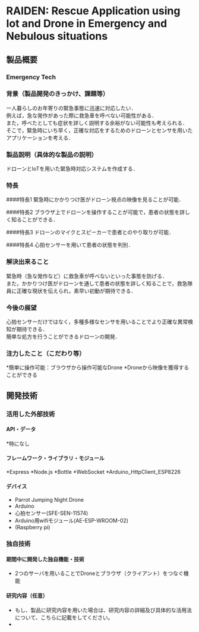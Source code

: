 # RAIDEN: Rescue Application using Iot and Drone in Emergency and Nebulous situations
## 製品概要
### Emergency Tech

### 背景（製品開発のきっかけ、課題等）
一人暮らしのお年寄りの緊急事態に迅速に対応したい．  
例えば，急な発作があった際に救急車を呼べない可能性がある．  
また，呼べたとしても症状を詳しく説明する余裕がない可能性も考えられる．  
そこで，緊急時にいち早く，正確な対応をするためのドローンとセンサを用いたアプリケーションを考える．


### 製品説明（具体的な製品の説明）
ドローンとIoTを用いた緊急時対応システムを作成する．

### 特長
####特長1
緊急時にかかりつけ医がドローン視点の映像を見ることが可能．  

####特長2
ブラウザ上でドローンを操作することが可能で，患者の状態を詳しく知ることができる．

####特長3
ドローンのマイクとスピーカーで患者とのやり取りが可能．

####特長4
心拍センサーを用いて患者の状態を判別．

### 解決出来ること
緊急時（急な発作など）に救急車が呼べないといった事態を防げる．  
また，かかりつけ医がドローンを通して患者の状態を詳しく知ることで，救急隊員に正確な現状を伝えられ，素早い初動が期待できる．


### 今後の展望
心拍センサーだけではなく，多種多様なセンサを用いることでより正確な異常検知が期待できる．  
簡単な処方を行うことができるドローンの開発．

### 注力したこと（こだわり等）
*簡単に操作可能：ブラウザから操作可能なDrone
*Droneから映像を獲得することができる

## 開発技術
### 活用した外部技術
#### API・データ
*特になし

#### フレームワーク・ライブラリ・モジュール
*Express
*Node.js
*Bottle
*WebSocket
*Arduino_HttpClient_ESP8226

#### デバイス
* Parrot Jumping Night Drone
* Arduino
* 心拍センサー(SFE-SEN-11574)
* Arduino用wifiモジュール(AE-ESP-WROOM-02)
* (Raspberry pi)

### 独自技術
#### 期間中に開発した独自機能・技術
* 2つのサーバを用いることでDroneとブラウザ（クライアント）をつなぐ機能

#### 研究内容（任意）
* もし、製品に研究内容を用いた場合は、研究内容の詳細及び具体的な活用法について、こちらに記載をしてください。
*
